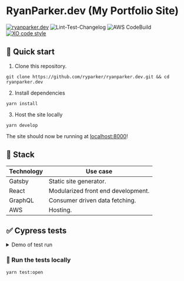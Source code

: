 # RyanParker.dev (My Portfolio Site)

[![ryanparker.dev](https://img.shields.io/endpoint?url=https://dashboard.cypress.io/badge/simple/w1th9x/master&style=flat&logo=cypress)](https://dashboard.cypress.io/projects/w1th9x/runs)
![Lint-Test-Changelog](https://github.com/ryparker/ryanparker.dev/workflows/Lint-Test-Changelog/badge.svg)
![AWS CodeBuild](https://codebuild.us-east-1.amazonaws.com/badges?uuid=eyJlbmNyeXB0ZWREYXRhIjoiTCtZaTR5VitTWFRXeGVyVVV5NDl1Yzk5VFA2ZFl6MkJnejVEeDlmZXJxcW5JbFR1Y2xPU21ScmJxNytmanBBc3I3amRubXJuL1kvRjVBbm94Yld1N2JvPSIsIml2UGFyYW1ldGVyU3BlYyI6IkNHT0ZFZjhuUllwQlF4UnAiLCJtYXRlcmlhbFNldFNlcmlhbCI6MX0%3D&branch=master)
[![XO code style](https://img.shields.io/badge/code_style-XO-5ed9c7.svg)](https://github.com/xojs/xo)

## :rocket: Quick start

1. Clone this repository.

```shell
git clone https://github.com/ryparker/ryanparker.dev.git && cd ryanparker.dev
```

2. Install dependencies

```shell
yarn install
```

3. Host the site locally

```shell
yarn develop
```

The site should now be running at [localhost:8000](http://localhost:8000)!

## 🥞 Stack

| Technology | Use case                           |
| ---------- | ---------------------------------- |
| Gatsby     | Static site generator.             |
| React      | Modularized front end development. |
| GraphQL    | Consumer driven data fetching.     |
| AWS        | Hosting.                           |


## ✅ Cypress tests

<details>
  <summary>Demo of test run</summary>

  ![Cypress demo](cypress-demo.gif)

</details>

### 🚀 Run the tests locally

```shell
yarn test:open
```
